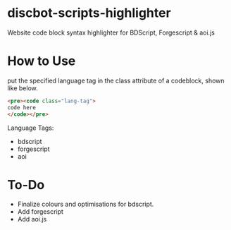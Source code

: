 # discbot-scripts-highlighter
Website code block syntax highlighter for BDScript, Forgescript &amp; aoi.js

# How to Use
put the specified language tag in the class attribute of a codeblock, shown like below.
```html
<pre><code class="lang-tag">
code here
</code></pre>
```

Language Tags: <br>
- bdscript
- forgescript
- aoi
  
# To-Do
- Finalize colours and optimisations for bdscript.
- Add forgescript
- Add aoi.js
